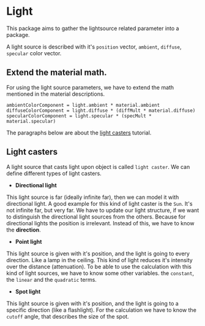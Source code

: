 # Light

This package aims to gather the lightsource related parameter into a package.

A light source is described with it's `position` vector, `ambient`, `diffuse`, `specular` color vector.

## Extend the material math.

For using the light source parameters, we have to extend the math mentioned in the material descriptions.

```
ambientColorComponent = light.ambient * material.ambient
diffuseColorComponent = light.diffuse * (diffMult * material.diffuse)
specularColorComponent = light.specular * (specMult * material.specular)
```

The paragraphs below are about the [light casters](https://learnopengl.com/Lighting/Light-casters) tutorial.

## Light casters

A light source that casts light upon object is called `light caster`. We can define different types of light casters.

- **Directional light**

This light source is far (ideally infinite far), then we can model it with directional light. A good example for this kind of light caster is the `Sun`. It's not infinite far, but very far. We have to update our light structure, if we want to distinguish the directional light sources from the others. Because for directional lights the position is irrelevant. Instead of this, we have to know the **direction**.

- **Point light**

This light source is given with it's position, and the light is going to every direction. Like a lamp in the ceiling. This kind of light reduces it's intensity over the distance (attenuation). To be able to use the calculation with this kind of light sources, we have to know some other variables. the `constant`, the `linear` and the `quadratic` terms.

- **Spot light**

This light source is given with it's position, and the light is going to a specific direction (like a flashlight). For the calculation we have to know the `cutoff` angle, that describes the size of the spot.
